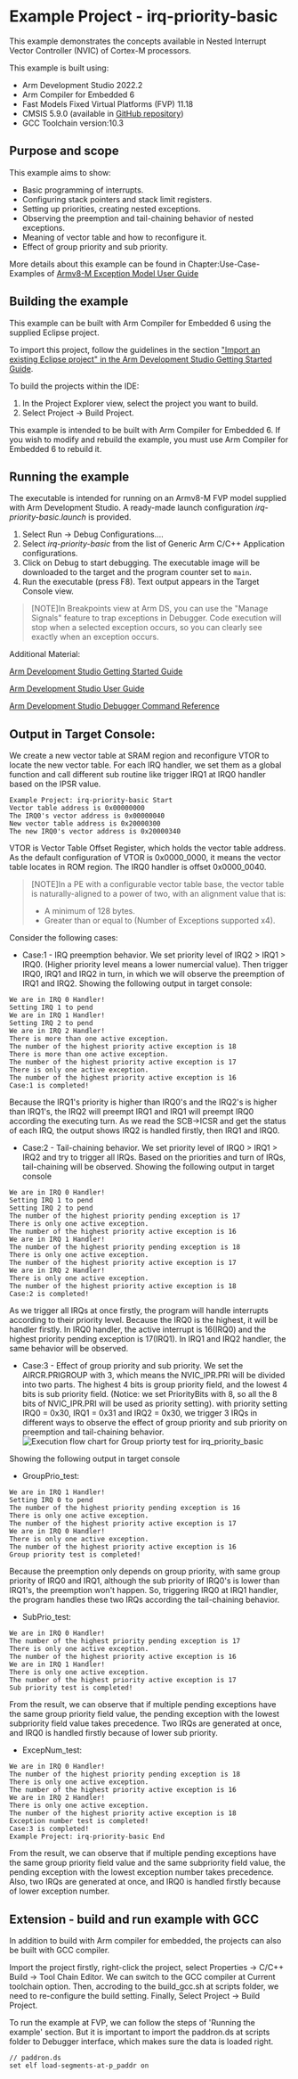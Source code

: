# Example Project - irq-priority-basic

This example demonstrates the concepts available in Nested Interrupt Vector Controller (NVIC) of Cortex-M processors. 

This example is built using:
- Arm Development Studio 2022.2
- Arm Compiler for Embedded 6
- Fast Models Fixed Virtual Platforms (FVP) 11.18
- CMSIS 5.9.0 (available in [GitHub repository](https://github.com/ARM-software/CMSIS_5))
- GCC Toolchain version:10.3

## Purpose and scope

This example aims to show:

- Basic programming of interrupts.
- Configuring stack pointers and stack limit registers.
- Setting up priorities, creating nested exceptions.
- Observing the preemption and tail-chaining behavior of nested exceptions.
- Meaning of vector table and how to reconfigure it.
- Effect of group priority and sub priority.

More details about this example can be found in Chapter:Use-Case-Examples of [Armv8-M Exception Model User Guide](https://developer.arm.com/documentation/107706/latest/)

## Building the example

This example can be built with Arm Compiler for Embedded 6 using the supplied Eclipse project.

To import this project, follow the guidelines in the section ["Import an existing Eclipse project" in the Arm Development Studio Getting Started Guide](https://developer.arm.com/documentation/101469/2022-1/Projects-and-examples-in-Arm-Development-Studio/Importing-and-exporting-projects/Import-an-existing-Eclipse-project?lang=en). 

To build the projects within the IDE:

1. In the Project Explorer view, select the project you want to build.
2. Select Project → Build Project.

This example is intended to be built with Arm Compiler for Embedded 6. If you wish to modify and rebuild the example, you must use Arm Compiler for Embedded 6 to rebuild it.

## Running the example

The executable is intended for running on an Armv8-M FVP model supplied with Arm Development Studio. A ready-made launch configuration *irq-priority-basic.launch* is provided.

1. Select Run → Debug Configurations....
2. Select *irq-priority-basic* from the list of Generic Arm C/C++ Application configurations.
3. Click on Debug to start debugging. The executable image will be downloaded to the target and the program counter set to `main`.
4. Run the executable (press F8). Text output appears in the Target Console view.

> [NOTE]In Breakpoints view at Arm DS, you can use the "Manage Signals" feature to trap exceptions in Debugger. Code execution will stop when a selected exception occurs, so you can clearly see exactly when an exception occurs. 

Additional Material:

[Arm Development Studio Getting Started Guide](https://developer.arm.com/documentation/101469)

[Arm Development Studio User Guide](https://developer.arm.com/documentation/101470)

[Arm Development Studio Debugger Command Reference](https://developer.arm.com/documentation/101471)

## Output in Target Console:

We create a new vector table at SRAM region and reconfigure VTOR to locate the new vector table. For each IRQ handler, we set them as a global function and call different sub routine like trigger IRQ1 at IRQ0 handler based on the IPSR value.

```
Example Project: irq-priority-basic Start
Vector table address is 0x00000000
The IRQ0's vector address is 0x00000040
New vector table address is 0x20000300
The new IRQ0's vector address is 0x20000340
```

VTOR is Vector Table Offset Register, which holds the vector table address. As the default configuration of VTOR is 0x0000_0000, it means the vector table locates in ROM region. The IRQ0 handler is offset 0x0000_0040.

> [NOTE]In a PE with a configurable vector table base, the vector table is naturally-aligned to a power of two, with an alignment value that is:
> - A minimum of 128 bytes.
> - Greater than or equal to (Number of Exceptions supported x4).

Consider the following cases:

- Case:1 - IRQ preemption behavior. We set priority level of IRQ2 > IRQ1 > IRQ0. (Higher priority level means a lower numercial value). Then trigger IRQ0, IRQ1 and IRQ2 in turn, in which we will observe the preemption of IRQ1 and IRQ2. Showing the following output in target console:

```
We are in IRQ 0 Handler!
Setting IRQ 1 to pend 
We are in IRQ 1 Handler!
Setting IRQ 2 to pend 
We are in IRQ 2 Handler!
There is more than one active exception. 
The number of the highest priority active exception is 18 
There is more than one active exception. 
The number of the highest priority active exception is 17 
There is only one active exception. 
The number of the highest priority active exception is 16 
Case:1 is completed!   
```

Because the IRQ1's priority is higher than IRQ0's and the IRQ2's is higher than IRQ1's, the IRQ2 will preempt IRQ1 and IRQ1 will preempt IRQ0 according the executing turn.
As we read the SCB->ICSR and get the status of each IRQ, the output shows IRQ2 is handled firstly, then IRQ1 and IRQ0.


- Case:2 - Tail-chaining behavior. We set priority level of IRQ0 > IRQ1 > IRQ2 and try to trigger all IRQs. Based on the priorities and turn of IRQs, tail-chaining will be observed. Showing the following output in target console

```
We are in IRQ 0 Handler!
Setting IRQ 1 to pend 
Setting IRQ 2 to pend 
The number of the highest priority pending exception is 17 
There is only one active exception. 
The number of the highest priority active exception is 16 
We are in IRQ 1 Handler!
The number of the highest priority pending exception is 18 
There is only one active exception. 
The number of the highest priority active exception is 17 
We are in IRQ 2 Handler!
There is only one active exception. 
The number of the highest priority active exception is 18 
Case:2 is completed!  
```
As we trigger all IRQs at once firstly, the program will handle interrupts according to their priority level. Because the IRQ0 is the highest, it will be handler firstly. In IRQ0 handler, the active interrupt is 16(IRQ0) and the highest priority pending exception is 17(IRQ1).
In IRQ1 and IRQ2 handler, the same behavior will be observed.


- Case:3 - Effect of group priority and sub priority. We set the AIRCR.PRIGROUP with 3, which means the NVIC_IPR.PRI will be divided into two parts. The highest 4 bits is group priority field, and the lowest 4 bits is sub priority field. (Notice: we set PriorityBits with 8, so all the 8 bits of NVIC_IPR.PRI will be used as priority setting). with priority setting IRQ0 = 0x30, IRQ1 = 0x31 and IRQ2 = 0x30, we trigger 3 IRQs in different ways to observe the effect of group priority and sub priority on preemption and tail-chaining behavior. 
![Execution flow chart for Group priorty test for irq_priority_basic](group_prio_setting.png "Execution flow chart for irq-priority-basic example")

Showing the following output in target console

  - GroupPrio_test:
```
We are in IRQ 1 Handler!
Setting IRQ 0 to pend 
The number of the highest priority pending exception is 16 
There is only one active exception. 
The number of the highest priority active exception is 17 
We are in IRQ 0 Handler!
There is only one active exception. 
The number of the highest priority active exception is 16 
Group priority test is completed!
```
Because the preemption only depends on group priority, with same group priority of IRQ0 and IRQ1, although the sub priority of IRQ0's is lower than IRQ1's, the preemption won't happen. So, triggering IRQ0 at IRQ1 handler, the program handles these two IRQs according the tail-chaining behavior.


  - SubPrio_test:
```
We are in IRQ 0 Handler!
The number of the highest priority pending exception is 17 
There is only one active exception. 
The number of the highest priority active exception is 16 
We are in IRQ 1 Handler!
There is only one active exception. 
The number of the highest priority active exception is 17 
Sub priority test is completed!
```
From the result, we can observe that if multiple pending exceptions have the same group priority field value, the pending exception with the lowest subpriority field value takes precedence. Two IRQs are generated at once, and IRQ0 is handled firstly because of lower sub priority.


  - ExcepNum_test:
```
We are in IRQ 0 Handler!
The number of the highest priority pending exception is 18 
There is only one active exception. 
The number of the highest priority active exception is 16 
We are in IRQ 2 Handler!
There is only one active exception. 
The number of the highest priority active exception is 18 
Exception number test is completed! 
Case:3 is completed! 
Example Project: irq-priority-basic End
```
From the result, we can observe that if multiple pending exceptions have the same group priority field value and the same subpriority field value, the pending exception with the lowest exception number takes precedence. Also, two IRQs are generated at once, and IRQ0 is handled firstly because of lower exception number.

## Extension - build and run example with GCC 

In addition to build with Arm compiler for embedded, the projects can also be built with GCC compiler. 

   Import the project firstly, right-click the project, select Properties -> C/C++ Build -> Tool Chain Editor. We can switch to the GCC compiler at Current toolchain option. Then, accroding to the build_gcc.sh at scripts folder, we need to re-configure the build setting. Finally, Select Project → Build Project.

   To run the example at FVP, we can follow the steps of 'Running the example' section. But it is important to import the paddron.ds at scripts folder to Debugger interface, which makes sure the data is loaded right. 

   ```
   // paddron.ds
   set elf load-segments-at-p_paddr on
   ```


